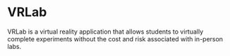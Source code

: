 # VRLab
VRLab is a virtual reality application that allows students to virtually complete experiments without the cost and risk associated with in-person labs. 